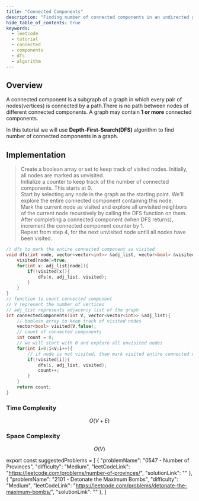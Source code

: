 ```yaml
---
title: "Connected Components"
description: "Finding number of connected components in an undirected graph using DFS algorithm"
hide_table_of_contents: true
keywords:
  - leetcode
  - tutorial
  - connected
  - components
  - dfs
  - algorithm
---
```


<TutorialAuthors names="@Mr-ram99"/>

## Overview

A connected component is a subgraph of a graph in which every pair of nodes(vertices) is connected by a path.There is no path between nodes of different connected components. A graph may contain **1 or more** connected components.

In this tutorial we will use **Depth-First-Search(DFS)** algorithm to find number of connected components in a graph.

## Implementation

> Create a boolean array or set to keep track of visited nodes. Initially, all nodes are marked as unvisited.  
> Initialize a counter to keep track of the number of connected components. This starts at 0.  
> Start by selecting any node in the graph as the starting point. We'll explore the entire connected component containing this node.  
> Mark the current node as visited and explore all unvisited neighbors of the current node recursively by calling the DFS function on them.  
> After completing a connected component (when DFS returns), increment the connected component counter by 1.  
> Repeat from step 4, for the next unvisited node untill all nodes have been visited.  

<Tabs>

<TabItem value="cpp" label="C++">
<SolutionAuthor name="@Mr-ram99"/>

```cpp
// dfs to mark the entire connected component as visited
void dfs(int node, vector<vector<int>> &adj_list, vector<bool> &visited){  
    visited[node]=true;
    for(int x: adj_list[node]){
        if(!visited[x]){
            dfs(x, adj_list, visited);
        }
    }
}
// function to count connected component
// V represent the number of vertices
// adj_list represents adjacency list of the graph 
int connectedComponents(int V, vector<vector<int>> &adj_list){
    // boolean array to keep track of visited nodes
    vector<bool> visited(V,false);  
    // count of connected components
    int count = 0;                   
    // we will start with 0 and explore all unvisited nodes
    for(int i=0;i<V;i++){
    	// if node is not visited, then mark visited entire connected component containing this node and increment counter
        if(!visited[i]){       
            dfs(i, adj_list, visited);
            count++;
        }
    }
    return count;
}
```
</TabItem>
</Tabs>

### Time Complexity
$$O(V+E)$$

### Space Complexity
$$O(V)$$

export const suggestedProblems = [
  {
    "problemName": "0547 - Number of Provinces",
    "difficulty": "Medium",
    "leetCodeLink": "https://leetcode.com/problems/number-of-provinces/",
    "solutionLink": ""
  },
  {
    "problemName": "2101 - Detonate the Maximum Bombs",
    "difficulty": "Medium",
    "leetCodeLink": "https://leetcode.com/problems/detonate-the-maximum-bombs/",
    "solutionLink": ""
  },
]

<Table title="Suggested Problems" data={suggestedProblems} />
